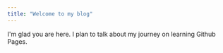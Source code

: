 ```yaml
---
title: "Welcome to my blog"
---
```


I'm glad you are here. I plan to talk about my journey on learning Github Pages.
